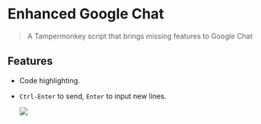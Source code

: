 # Enhanced Google Chat

> A Tampermonkey script that brings missing features to Google Chat

## Features

- Code highlighting.
- `Ctrl-Enter` to send, `Enter` to input new lines.

  ![](./.screenshots/code-highlighting.png)
